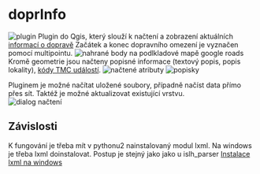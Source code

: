 # doprInfo
![plugin](https://raw.githubusercontent.com/jeleniste/doprInfo/master/screenshots/doprinfo1.png)
Plugin do Qgis, který slouží k načtení a zobrazení aktuálních [informací o
dopravě](http://aplikace.policie.cz/dopravni-informace/)
Začátek a konec dopravního omezení je vyznačen pomocí multipointu. 
![nahrané body na podlkladové mapě google roads](https://raw.githubusercontent.com/jeleniste/doprInfo/master/screenshots/2017-09-16-143718_1438x878_scrot.png)
Kromě geometrie jsou načteny popisné informace (textový popis, popis lokality), [kódy
TMC událostí](http://wiki.openstreetmap.org/wiki/TMC/Event_Code_List).
![načtené atributy](https://github.com/jeleniste/doprInfo/blob/master/screenshots/2017-09-16-143803_1438x878_scrot.png)
![popisky](https://github.com/jeleniste/doprInfo/blob/master/screenshots/2017-09-16-143910_1438x878_scrot.png)

Pluginem je možné načítat uložené soubory, případně načíst data přímo přes sít.
Taktéž je možné aktualizovat existující vrstvu.  
![dialog načtení](https://github.com/jeleniste/doprInfo/blob/master/screenshots/2017-09-16-143727_312x120_scrot.png)



## Závislosti
K fungování je třeba mít v pythonu2 nainstalovaný modul lxml. Na windows je třeba lxml doinstalovat. Postup je stejný jako jako u islh_parser 
[Instalace lxml na windows](https://github.com/jeleniste/islh_parser/wiki/Instalace)

